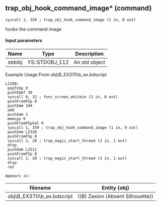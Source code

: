 ## trap_obj_hook_command_image* (command)

`syscall 1, 359 ; trap_obj_hook_command_image (1 in, 0 out)`

hooks the command image

#### Input parameters
| Name | Type | Description
|------|------|------------
| stdobj   | YS::STDOBJ_112   | An std object


Example Usage From obj\B_EX370\b_ex.bdscript
```plaintext
L2290:
 popToSp 0
 pushImmf 30
 syscall 0, 32 ; func_screen_whitein (1 in, 0 out)
 pushFromFSp 0
 pushImm 144
 add 
 pushImm 1
 memcpy 0
 pushFromPSpVal 0
 syscall 1, 359 ; trap_obj_hook_command_image (1 in, 0 out)
 pushImm L2328
 pushFromFSp 0
 syscall 2, 20 ; trap_magic_start_thread (2 in, 1 out)
 drop 
 pushImm L2511
 pushFromFSp 0
 syscall 2, 20 ; trap_magic_start_thread (2 in, 1 out)
 drop 
 ret
```





	Appears in:
| filename | Entity (obj)
|----------|-------------
| obj\B_EX370\b_ex.bdscript       | ((B) Zexion (Absent Silhouette))          



